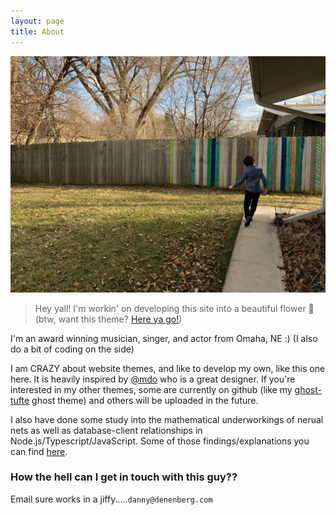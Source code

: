 ```yaml
---
layout: page
title: About
---
```


![](/goods/solly.jpg)

> Hey yall! I'm workin' on developing this site into a beautiful flower 🌺 (btw, want this theme? [Here ya go!](https://github.com/dannydenenberg/newcomen))

I'm an award winning musician, singer, and actor from Omaha, NE :) (I also do a bit of coding on the side)

I am CRAZY about website themes, and like to develop my own, like this one here. It is heavily inspired by [@mdo](https://github.com/mdo) who is a great designer. If you're interested in my other themes, some are currently on github (like my [ghost-tufte](https://github.com/dannydenenberg/ghost-tufte) ghost theme) and others will be uploaded in the future.

I also have done some study into the mathematical underworkings of nerual nets as well as database-client relationships in Node.js/Typescript/JavaScript. Some of those findings/explanations you can find [here](https://medium.com/@dannydenenberg).

### How the hell can I get in touch with this guy??

Email sure works in a jiffy.....`danny@denenberg.com`

